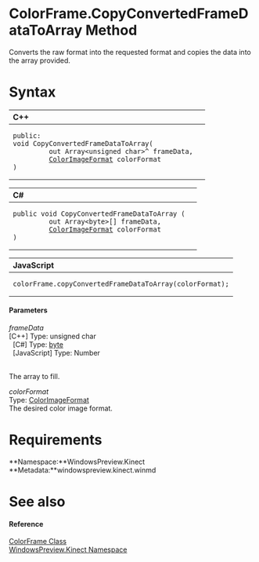 ColorFrame.CopyConvertedFrameDataToArray Method  
===============================================  

Converts the raw format into the requested format and copies the data into the array provided. <span id="syntaxSection"></span>

Syntax  
======  

<table>
<colgroup>
<col width="100%" />
</colgroup>
<thead>
<tr class="header">
<th align="left">C++</th>
</tr>
</thead>
<tbody>
<tr class="odd">
<td align="left"><pre><code>public:  
void CopyConvertedFrameDataToArray(  
         out Array&lt;unsigned char&gt;^ frameData,  
         <a href="../../ColorImageFormat_Enumeration.md">ColorImageFormat</a> colorFormat  
)</code></pre></td>
</tr>
</tbody>
</table>

<table>
<colgroup>
<col width="100%" />
</colgroup>
<thead>
<tr class="header">
<th align="left">C#</th>
</tr>
</thead>
<tbody>
<tr class="odd">
<td align="left"><pre><code>public void CopyConvertedFrameDataToArray (  
         out Array&lt;byte&gt;[] frameData,  
         <a href="../../ColorImageFormat_Enumeration.md">ColorImageFormat</a> colorFormat  
)</code></pre></td>
</tr>
</tbody>
</table>

<table>
<colgroup>
<col width="100%" />
</colgroup>
<thead>
<tr class="header">
<th align="left">JavaScript</th>
</tr>
</thead>
<tbody>
<tr class="odd">
<td align="left"><pre><code>colorFrame.copyConvertedFrameDataToArray(colorFormat);</code></pre></td>
</tr>
</tbody>
</table>

<span id="ID4EG"></span>
#### Parameters  

*frameData*    
[C++] Type: unsigned char  
  [C\#] Type: [byte](http://msdn.microsoft.com/en-us/library/system.byte.aspx)  
  [JavaScript] Type: Number  
   

The array to fill.  

*colorFormat*    
Type: [ColorImageFormat](../../ColorImageFormat_Enumeration.md)  
The desired color image format.  

<span id="requirements"></span>

Requirements  
============  

**Namespace:**WindowsPreview.Kinect  
**Metadata:**windowspreview.kinect.winmd  

<span id="ID4ECB"></span>

See also  
========  

<span id="ID4EEB"></span>
#### Reference  

[ColorFrame Class](../../ColorFrame_Class.md)  
 [WindowsPreview.Kinect Namespace](../../../Kinect.md)  



<!--Please do not edit the data in the comment block below.-->
<!--
TOCTitle : CopyConvertedFrameDataToArray Method
RLTitle : ColorFrame.CopyConvertedFrameDataToArray Method
KeywordK : CopyConvertedFrameDataToArray method
KeywordK : ColorFrame.CopyConvertedFrameDataToArray method
KeywordF : WindowsPreview.Kinect.ColorFrame.CopyConvertedFrameDataToArray
KeywordF : ColorFrame.CopyConvertedFrameDataToArray
KeywordF : CopyConvertedFrameDataToArray
KeywordF : WindowsPreview.Kinect.ColorFrame.CopyConvertedFrameDataToArray(System.Byte[]@,WindowsPreview.Kinect.ColorImageFormat)
KeywordA : M:WindowsPreview.Kinect.ColorFrame.CopyConvertedFrameDataToArray(System.Byte[]@,WindowsPreview.Kinect.ColorImageFormat)
AssetID : M:WindowsPreview.Kinect.ColorFrame.CopyConvertedFrameDataToArray(System.Byte[]@,WindowsPreview.Kinect.ColorImageFormat)
Locale : en-us
CommunityContent : 1
APIType : Managed
APILocation : windowspreview.kinect.winmd
APIName : WindowsPreview.Kinect.ColorFrame.CopyConvertedFrameDataToArray
TargetOS : Windows
TopicType : kbSyntax
DevLang : VB
DevLang : CSharp
DevLang : JavaScript
DevLang : C++
DocSet : K4Wv2
ProjType : K4Wv2Proj
Technology : Kinect for Windows
Product : Kinect for Windows SDK v2
productversion : 20
-->
